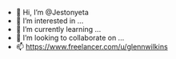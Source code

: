 - 👋 Hi, I’m @Jestonyeta
- 👀 I’m interested in ...
- 🌱 I’m currently learning ...
- 💞️ I’m looking to collaborate on ...
- 📫 https://www.freelancer.com/u/glennwilkins

<!---
Jestonyeta/Jestonyeta is a ✨ special ✨ repository because its `README.md` (this file) appears on your GitHub profile.
You can click the Preview link to take a look at your changes.
--->
